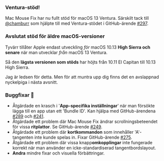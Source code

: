 ### Ventura-stöd!
Mac Mouse Fix har nu fullt stöd för macOS 13 Ventura.
Särskilt tack till [@chamburr](https://github.com/chamburr) som hjälpte till med Ventura-stödet i GitHub-ärende [#297](https://github.com/noah-nuebling/mac-mouse-fix/issues/297).

### Avslutat stöd för äldre macOS-versioner

Tyvärr tillåter Apple endast utveckling _för_ macOS 10.13 **High Sierra och senare** när man utvecklar _från_ macOS 13 Ventura.

Så den **lägsta versionen som stöds** har höjts från 10.11 El Capitan till 10.13 High Sierra.

Jag är ledsen för detta. Men för att muntra upp dig finns det en avslappnad nyckelpiga i nästa avsnitt.

### Buggfixar 🐞
- Åtgärdade en krasch i '**App-specifika inställningar**' när man försökte lägga till en app utan ett 'Bundle ID'. Kan hjälpa med GitHub-ärendena [#289](https://github.com/noah-nuebling/mac-mouse-fix/issues/289) och [#241](https://github.com/noah-nuebling/mac-mouse-fix/issues/241).
- Åtgärdade ett problem där Mac Mouse Fix ändrar scrollningsbeteendet för vissa **ritplattor**. Se GitHub-ärende [#249](https://github.com/noah-nuebling/mac-mouse-fix/issues/249).
- Åtgärdade ett problem där **kortkommandon** som innehåller 'A'-tangenten inte kunde spelas in. Fixar GitHub-ärende [#275](https://github.com/noah-nuebling/mac-mouse-fix/issues/275).
- Åtgärdade ett problem där vissa knapp**omkopplingar** inte fungerade korrekt när man använder en icke-standardiserad tangentbordslayout.
- **Andra** mindre fixar och visuella förbättringar.